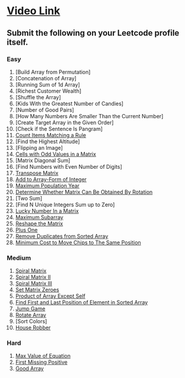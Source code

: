 # [Video Link](https://youtu.be/n60Dn0UsbEk)

## Submit the following on your Leetcode profile itself.

### Easy
1. [Build Array from Permutation]
2. [Concatenation of Array]
3. [Running Sum of 1d Array]
4. [Richest Customer Wealth]
5. [Shuffle the Array]
6. [Kids With the Greatest Number of Candies]
7. [Number of Good Pairs]
8. [How Many Numbers Are Smaller Than the Current Number]
9. [Create Target Array in the Given Order]
10. [Check if the Sentence Is Pangram]
11. [Count Items Matching a Rule](https://leetcode.com/problems/count-items-matching-a-rule/)
12. [Find the Highest Altitude]
13. [Flipping an Image]
14. [Cells with Odd Values in a Matrix](https://leetcode.com/problems/cells-with-odd-values-in-a-matrix/)
15. [Matrix Diagonal Sum]
16. [Find Numbers with Even Number of Digits]
17. [Transpose Matrix](https://leetcode.com/problems/transpose-matrix/)
18. [Add to Array-Form of Integer](https://leetcode.com/problems/add-to-array-form-of-integer/)
19. [Maximum Population Year](https://leetcode.com/problems/maximum-population-year/)
20. [Determine Whether Matrix Can Be Obtained By Rotation](https://leetcode.com/problems/determine-whether-matrix-can-be-obtained-by-rotation/)
21. [Two Sum]
22. [Find N Unique Integers Sum up to Zero]
23. [Lucky Number In a Matrix](https://leetcode.com/problems/lucky-numbers-in-a-matrix/)
24. [Maximum Subarray](https://leetcode.com/problems/maximum-subarray/)
25. [Reshape the Matrix](https://leetcode.com/problems/reshape-the-matrix/)
26. [Plus One](https://leetcode.com/problems/plus-one/)
27. [Remove Duplicates from Sorted Array](https://leetcode.com/problems/remove-duplicates-from-sorted-array/)
28. [Minimum Cost to Move Chips to The Same Position](https://leetcode.com/problems/minimum-cost-to-move-chips-to-the-same-position/)

### Medium
1. [Spiral Matrix](https://leetcode.com/problems/spiral-matrix/)
2. [Spiral Matrix II](https://leetcode.com/problems/spiral-matrix-ii/)
3. [Spiral Matrix III](https://leetcode.com/problems/spiral-matrix-iii/)
4. [Set Matrix Zeroes](https://leetcode.com/problems/set-matrix-zeroes/)
5. [Product of Array Except Self](https://leetcode.com/problems/product-of-array-except-self/)
6. [Find First and Last Position of Element in Sorted Array](https://leetcode.com/problems/find-first-and-last-position-of-element-in-sorted-array/)
7. [Jump Game](https://leetcode.com/problems/jump-game/)
8. [Rotate Array](https://leetcode.com/problems/rotate-array/)
9. [Sort Colors]
10. [House Robber](https://leetcode.com/problems/house-robber/)

### Hard
1. [Max Value of Equation](https://leetcode.com/problems/max-value-of-equation/)
2. [First Missing Positive](https://leetcode.com/problems/first-missing-positive/)
3. [Good Array](https://leetcode.com/problems/check-if-it-is-a-good-array/)
